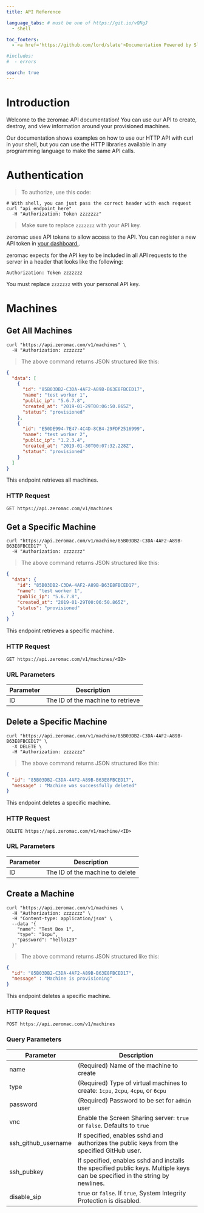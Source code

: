```yaml
---
title: API Reference

language_tabs: # must be one of https://git.io/vQNgJ
  - shell

toc_footers:
  - <a href='https://github.com/lord/slate'>Documentation Powered by Slate</a>

#includes:
#  - errors

search: true
---
```


# Introduction

Welcome to the zeromac API documentation! You can use our API to create, destroy, and view information around your provisioned machines.

Our documentation shows examples on how to use our HTTP API with curl in your shell, but you can use the HTTP libraries available in any programming language to make the same API calls.

# Authentication

> To authorize, use this code:

```shell
# With shell, you can just pass the correct header with each request
curl "api_endpoint_here"
  -H "Authorization: Token zzzzzzz"
```

> Make sure to replace `zzzzzzz` with your API key.

zeromac uses API tokens to allow access to the API. You can register a new API token in [your dashboard ](https://zeromac.com/api).

zeromac expects for the API key to be included in all API requests to the server in a header that looks like the following:

`Authorization: Token zzzzzzz`

<aside class="notice">
You must replace <code>zzzzzzz</code> with your personal API key.
</aside>

# Machines

## Get All Machines

```shell
curl "https://api.zeromac.com/v1/machines" \
  -H "Authorization: zzzzzzz"
```

> The above command returns JSON structured like this:

```json
{
  "data": [
    {
      "id": "85B03DB2-C3DA-4AF2-A89B-B63E8FBCED17",
      "name": "test worker 1",
      "public_ip": "5.6.7.8",
      "created_at": "2019-01-29T00:06:50.865Z",
      "status": "provisioned"
    },
    {
      "id": "E50DE994-7E47-4C4D-8CB4-29FDF2516999",
      "name": "test worker 2",
      "public_ip": "1.2.3.4",
      "created_at": "2019-01-30T00:07:32.228Z",
      "status": "provisioned"
    }
  ]
}
```

This endpoint retrieves all machines.

### HTTP Request

`GET https://api.zeromac.com/v1/machines`

## Get a Specific Machine

```shell
curl "https://api.zeromac.com/v1/machine/85B03DB2-C3DA-4AF2-A89B-B63E8FBCED17" \
  -H "Authorization: zzzzzzz"
```

> The above command returns JSON structured like this:

```json
{
  "data": {
    "id": "85B03DB2-C3DA-4AF2-A89B-B63E8FBCED17",
    "name": "test worker 1",
    "public_ip": "5.6.7.8",
    "created_at": "2019-01-29T00:06:50.865Z",
    "status": "provisioned"
  }
}
```

This endpoint retrieves a specific machine.

### HTTP Request

`GET https://api.zeromac.com/v1/machines/<ID>`

### URL Parameters

Parameter | Description
--------- | -----------
ID | The ID of the machine to retrieve

## Delete a Specific Machine

```shell
curl "https://api.zeromac.com/v1/machine/85B03DB2-C3DA-4AF2-A89B-B63E8FBCED17" \
  -X DELETE \
  -H "Authorization: zzzzzzz"
```

> The above command returns JSON structured like this:

```json
{
  "id": "85B03DB2-C3DA-4AF2-A89B-B63E8FBCED17",
  "message" : "Machine was successfully deleted"
}
```

This endpoint deletes a specific machine.

### HTTP Request

`DELETE https://api.zeromac.com/v1/machine/<ID>`

### URL Parameters

Parameter | Description
--------- | -----------
ID | The ID of the machine to delete


## Create a Machine

```shell
curl "https://api.zeromac.com/v1/machines \
  -H "Authorization: zzzzzzz" \
  -H "Content-type: application/json" \
  --data '{
    "name": "Test Box 1",
    "type": "1cpu",
    "password": "hello123"
  }'

```

> The above command returns JSON structured like this:

```json
{
  "id": "85B03DB2-C3DA-4AF2-A89B-B63E8FBCED17",
  "message" : "Machine is provisioning"
}
```

This endpoint deletes a specific machine.

### HTTP Request

`POST https://api.zeromac.com/v1/machines`

### Query Parameters

Parameter | Description
--------- | -----------
name | (Required) Name of the machine to create
type | (Required) Type of virtual machines to create: `1cpu`, `2cpu`, `4cpu`, or `6cpu`
password | (Required) Password to be set for `admin` user
vnc | Enable the Screen Sharing server: `true` or `false`. Defaults to `true`
ssh_github_username | If specified, enables sshd and authorizes the public keys from the specified GitHub user.
ssh_pubkey | If specified, enables sshd and installs the specified public keys. Multiple keys can be specified in the string by newlines.
disable_sip | `true` or `false`. If `true`, System Integrity Protection is disabled.
